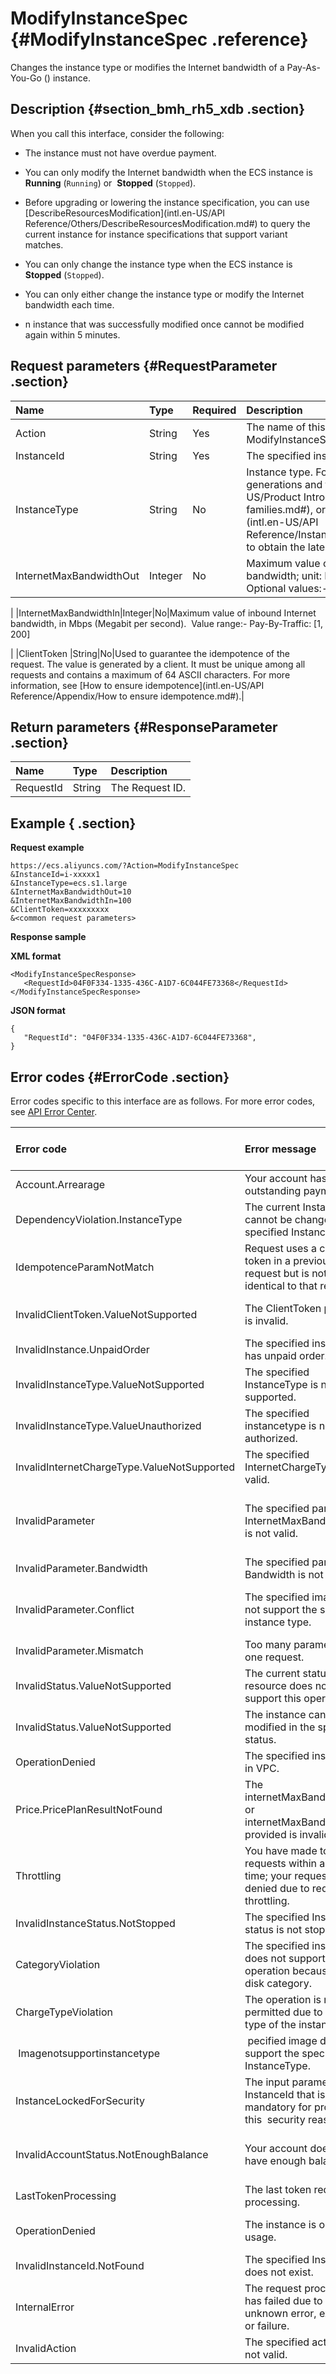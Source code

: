 # ModifyInstanceSpec {#ModifyInstanceSpec .reference}

Changes the instance type or modifies the Internet bandwidth of a Pay-As-You-Go \(\) instance.

## Description {#section_bmh_rh5_xdb .section}

When you call this interface, consider the following:

-   The instance must not have overdue payment.

-   You can only modify the Internet bandwidth when the ECS instance is **Running** \(`Running`\) or  **Stopped** \(`Stopped`\).

-   Before upgrading or lowering the instance specification, you can use [DescribeResourcesModification](intl.en-US/API Reference/Others/DescribeResourcesModification.md#) to query the current instance for instance specifications that support variant matches.

-   You can only change the instance type when the ECS instance is **Stopped** \(`Stopped`\).

-   You can only either change the instance type or modify the Internet bandwidth each time.

-   n instance that was successfully modified once cannot be modified again within 5 minutes.


## Request parameters {#RequestParameter .section}

|Name|Type|Required|Description|
|:---|:---|:-------|:----------|
|Action|String|Yes|The name of this interface. Value: ModifyInstanceSpec|
|InstanceId|String|Yes|The specified instance ID.|
|InstanceType|String|No|Instance type. For more information, see [Instance generations and type families](../../../../intl.en-US/Product Introduction/Instance type families.md#), or call [DescribeInstanceTypes](intl.en-US/API Reference/Instances/DescribeInstanceTypes.md#) to obtain the latest type list. |
|InternetMaxBandwidthOut|Integer|No|Maximum value of public network outbound bandwidth; unit: Mbps \(Megabit per second\). Optional values:-   PayByTraffic: \[0,100\]

|
|InternetMaxBandwidthIn|Integer|No|Maximum value of inbound Internet bandwidth, in Mbps \(Megabit per second\).  Value range:-   Pay-By-Traffic: \[1, 200\]

|
|ClientToken |String|No|Used to guarantee the idempotence of the request. The value is generated by a client. It must be unique among all requests and contains a maximum of 64 ASCII characters. For more information, see [How to ensure idempotence](intl.en-US/API Reference/Appendix/How to ensure idempotence.md#).|

## Return parameters {#ResponseParameter .section}

|Name|Type|Description|
|:---|:---|:----------|
|RequestId|String|The Request ID.|

## Example { .section}

**Request example** 

```
https://ecs.aliyuncs.com/?Action=ModifyInstanceSpec
&InstanceId=i-xxxxx1
&InstanceType=ecs.s1.large
&InternetMaxBandwidthOut=10
&InternetMaxBandwidthIn=100
&ClientToken=xxxxxxxxx
&<common request parameters>
```

**Response sample** 

**XML format**

```
<ModifyInstanceSpecResponse>
   <RequestId>04F0F334-1335-436C-A1D7-6C044FE73368</RequestId>
</ModifyInstanceSpecResponse>
```

 **JSON format** 

```
{
   "RequestId": "04F0F334-1335-436C-A1D7-6C044FE73368",
}
```

## Error codes {#ErrorCode .section}

Error codes specific to this interface are as follows. For more error codes, see [API Error Center](https://error-center.alibabacloud.com/status/product/Ecs).

|Error code|Error message|HTTP status code |Note|
|:---------|:------------|:----------------|:---|
|Account.Arrearage|Your account has an outstanding payment.|400|Your account has an overdue payment.|
|DependencyViolation.InstanceType|The current InstanceType cannot be changed to the specified InstanceType.|400|You cannot change the instance type to the specified instance type.|
|IdempotenceParamNotMatch|Request uses a client token in a previous request but is not  identical to that request.|400|The request parameters for the same `ClientToken` do not match.|
|InvalidClientToken.ValueNotSupported|The ClientToken provided is invalid.|400|The value of `ClientToken`  is invalid. Only ASCII characters are valid.|
|InvalidInstance.UnpaidOrder|The specified instance has unpaid order.|400|The current instance has unpaid orders.|
|InvalidInstanceType.ValueNotSupported|The specified InstanceType is not supported.|400|The specified InstanceType is invalid or does not exist.|
|InvalidInstanceType.ValueUnauthorized|The specified instancetype is not authorized.|400|The specified `InstanceType`  is not authorized for use.|
|InvalidInternetChargeType.ValueNotSupported|The specified InternetChargeType is not valid.|400|The specified `InternetChargeType` does not exist.|
|InvalidParameter|The specified parameter InternetMaxBandwidthOut is not valid.|400|The specified `InternetMaxBandwidthOut`is invalid \(it is not a number or a number out of value range\).|
|InvalidParameter.Bandwidth|The specified parameter Bandwidth is not valid.|400|The specified bandwidth value is invalid.|
|InvalidParameter.Conflict|The specified image does not support the specified instance type.|400|The image is not allowed to be used on an instance of the specified `InstanceType`.|
|InvalidParameter.Mismatch|Too many parameters in one request.|400|Request parameters are excessive.|
|InvalidStatus.ValueNotSupported|The current status of the resource does not support this operation.|400|The status of the instance does not support this operation.|
|InvalidStatus.ValueNotSupported|The instance cannot be modified in the specified status.|400|The current instance status does not support this operation.|
|OperationDenied|The specified instance is in VPC.|400|The network type of the instance is VPC.|
|Price.PricePlanResultNotFound|The internetMaxBandwidthIn or internetMaxBandwidthOut provided is invalid.|400|The specified parameter `InternetMaxBandwidthIn` or  `InternetMaxBandwidthOut` is invalid.|
|Throttling |You have made too many requests within a short time; your request is denied due to request throttling.|400|Too many requests were sent.|
|InvalidInstanceStatus.NotStopped|The specified Instance status is not stopped.|400|The instance is not in the Stopped status.|
|CategoryViolation|The specified instance does not support this operation because of its disk category.|403|The network type of the current instance does not support this operation.|
|ChargeTypeViolation|The operation is not permitted due to charge type of the instance.|403|The billing method of the instance does not support this operation.|
| Imagenotsupportinstancetype| pecified image does not support the specified InstanceType.|403|The instance type is not supported for the specified mirror.|
|InstanceLockedForSecurity|The input parameter InstanceId that is mandatory for processing this  security reasons.|403|The instance is currently locked down and the operation is denied.|
|InvalidAccountStatus.NotEnoughBalance|Your account does not have enough balance.|403|Your registered credit card is invalid or you have insufficient balance in your PayPal account.|
|LastTokenProcessing|The last token request is processing. |403|The last request is still in process.|
|OperationDenied|The instance is out of usage.|403|The specified instance type has insufficient inventory.|
|InvalidInstanceId.NotFound|The specified InstanceId does not exist.|404|The specified `InstanceId` does not exist.|
|InternalError|The request processing has failed due to some unknown error, exception or failure.| 500|Internal error.|
|InvalidAction|The specified action is not valid.|500 |The current operation is invalid.|

